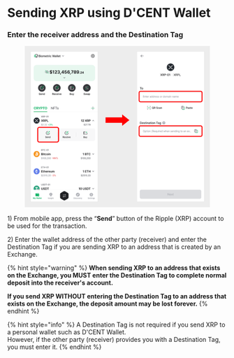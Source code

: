 # Sending XRP using D'CENT Wallet

### Enter the receiver address and the Destination Tag

<figure><img src="../../../.gitbook/assets/그림4 (11).png" alt=""><figcaption></figcaption></figure>

1\) From mobile app, press the “**Send**” button of the Ripple (XRP) account to be used for the transaction.

2\) Enter the wallet address of the other party (receiver) and enter the Destination Tag if you are sending XRP to an address that is created by an Exchange.

{% hint style="warning" %}
**When sending XRP to an address that exists on the Exchange, you MUST enter the Destination Tag to complete normal deposit into the receiver's account.**

**If you send XRP WITHOUT entering the Destination Tag to an address that exists on the Exchange, the deposit amount may be lost forever.**
{% endhint %}

{% hint style="info" %}
A Destination Tag is not required if you send XRP to a personal wallet such as D'CENT Wallet.\
However, if the other party (receiver) provides you with a Destination Tag, you must enter it.
{% endhint %}
